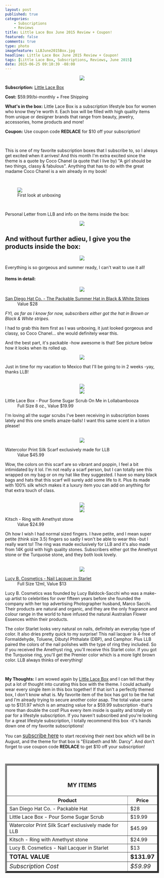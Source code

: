 ```yaml
---
layout: post
published: true
categories: 
    - Subscriptions
    - Reviews
title: Little Lace Box June 2015 Review + Coupon!
featured: false
comments: true
type: photo
imagefeature: LLBJune2015Box.jpg
headline: Little Lace Box June 2015 Review + Coupon!
tags: [Little Lace Box, Subscriptions, Reviews, June 2015]
date: 2015-06-25 09:10:39 -08:00
---
```


<center><img src='/images/LLBJune2015Box.jpg'></center>

<p><b>Subscription:</b> <a href="http://littlelacebox.com?rfsn=93842.4b16b" target="_blank">Little Lace Box</a></p>
<p><b>Cost:</b> $59.99/bi-monthly + Free Shipping</p>
<p><b>What's in the box:</b> Little Lace Box is a subscription lifestyle box for women who know they're worth it. Each box will be filled with high quality items from unique or designer brands that range from beauty, jewelry, accessories, home products and more!</p>
<p><b>Coupon:</b> Use coupon code <b>REDLACE</b> for $10 off your subscription!</p>
<br>

<p>This is one of my favorite subscription boxes that I subscribe to, so I always get excited when it arrives! And this month I'm extra excited since the theme is a quote by Coco Chanel (a quote that I live by) "A girl should be two things, classy & fabulous". Anything that has to do with the great madame Coco Chanel is a win already in my book!</p>
<br>

<figure>
      <img src='/images/LLBJune2015OpenBox.jpg'>
      <figcaption>First look at unboxing</figcaption>
</figure>
<br>

<p>Personal Letter from LLB and info on the items inside the box:</p>
<center><img src='/images/LLBJune2015Info3.jpg'></center>

## And without further adieu, I give you the products inside the box:

<center><img src='/images/LLBJune2015Items.jpg'></center>

<p>Everything is so gorgeous and summer ready, I can't wait to use it all!</p>

<H4>Items in detail:</H4>

<center><img src='/images/LLBJune2015Hat.jpg'></center>

<DL>
<DT><a href="http://www.sandiegohat.com/store/women-s-ultrabraid-large-brim-visor.html" target="_blank">San Diego Hat Co. - The Packable Summer Hat in Black & White Stripes</a></DT>
<DD>Value $28</DD>
</DL>

<p><i>FYI, as far as I know for now, subscribers either got the hat in Brown or Black & White stripes.</i></p>

<p>I had to grab this item first as I was unboxing, it just looked gorgeous and classy, so Coco Chanel... she would definitely wear this.</p> 

<p>And the best part, it's packable -how awesome is that! See picture below how it looks when its rolled up.</p>

<center><img src='/images/LLBJune2015Hat2.jpg'></center>

<p>Just in time for my vacation to Mexico that I'll be going to in 2 weeks -yay, thanks LLB!</p> 
<br>

<center><img src='/images/LLBJune2015Scrub.jpg'></center>
<center><img src='/images/LLBJune2015Scrub2.jpg'></center>

<DL>
<DT>Little Lace Box - Pour Some Sugar Scrub On Me in Lollabambooza</DT>
<DD>Full Size 8 oz., Value $19.99</DD>
</DL>

<p>I'm loving all the sugar scrubs I've been receiving in subscription boxes lately and this one smells amaze-balls! I want this same scent in a lotion please!</p>
<br>

<center><img src='/images/LLBJune2015Scarf.jpg'></center>

<DL>
<DT>Watercolor Print Silk Scarf exclusively made for LLB</DT>
<DD>Value $45.99</DD>
</DL>

<p>Wow, the colors on this scarf are so vibrant and poppin, I feel a bit intimidated by it lol. I'm not really a scarf person, but I can totally see this wrapped on my bag or on my hat like they suggested. I have so many black bags and hats that this scarf will surely add some life to it. Plus its made with 100% silk which makes it a luxury item you can add on anything for that extra touch of class.</p>
<br>

<center><img src='/images/LLBJune2015Ring.jpg'></center>
<center><img src='/images/LLBJune2015Ring2.jpg'></center>

<DL>
<DT>Kitsch - Ring with Amethyst stone</a></DT>
<DD>Value $24.99</DD>
</DL>

<p>Oh how I wish I had normal sized fingers. I have petite, and I mean super petite (think size 3.5) fingers so sadly I won't be able to wear this -but I really want to! The ring was made exclusively for LLB and it's also made from 14K gold with high quality stones. Subscribers either got the Amethyst stone or the Turquoise stone, and they both look lovely.</p>
<br>

<center><img src='/images/LLBJune2015NailPolish.jpg'></center>

<DL>
<DT><a href='http://www.lucybcosmetics.com/nails2.php#' target="_blank">Lucy B. Cosmetics - Nail Lacquer in Starlet</a></DT>
<DD>Full Size 12ml, Value $13</DD>
</DL>

<p>Lucy B. Cosmetics was founded by Lucy Baldock-Sacchi who was a make-up artist to celebrities for over fifteen years before she founded the company with her top advertising Photographer husband, Marco Sacchi. Their products are natural and organic, and they are the only fragrance and colour range in the world to have infused the natural Australian Flower Essences within their products.</p>
<p>The color Starlet looks very natural on nails, definitely an everyday type of color. It also dries pretty quick to my surprise! This nail lacquer is 4-free of Formaldehyde, Toluene, Dibutyl Phthalate (DBP), and Camphor. Plus LLB paired the colors of the nail polishes with the type of ring they included. So if you received the Amethyst ring, you'll receive this Starlet color. If you got the Turquoise ring, you'll get the Premier color which is a more light brown color. LLB always thinks of everything!</p>
<br>

<p><i class="icon-exclamation-sign"></i><b> My Thoughts:</b> I am wowed again by <a href="http://littlelacebox.com?rfsn=93842.4b16b" target="_blank">Little Lace Box</a> and I can tell that they put a lot of thought into curating this box with the theme. I could actually wear every single item in this box together! If that isn't a perfectly themed box, I don't know what is. My favorite item of the box has got to be the hat and I'm already trying to secure another color asap. The total value came up to $131.97 which is an amazing value for a $59.99 subscription -that's more than double the cost! Plus every item inside is quality and totally on par for a lifestyle subscription. If you haven't subscribed and you're looking for a great lifestyle subscription, I totally recommend this box -it's hands down one of my favorite subscriptions!</p>

<p>You can <a href="http://littlelacebox.com?rfsn=93842.4b16b" target="_blank"><big>subscribe here</big></a> to start receiving their next box which will be in August, and the theme for that box is "Elizabeth and Mr. Darcy". And don't forget to use coupon code <b>REDLACE</b> to get $10 off your subscription!</p>

<br>

<TABLE  BORDER="5">
   <TR>
      <TH COLSPAN="2">
         <H3><BR><center>MY ITEMS</center></H3>
      </TH>
   </TR>
      <TH>Product</TH>
      <TH>Price</TH>
  <TR>
      <TD>San Diego Hat Co. - Packable Hat</TD>
      <TD>$28</TD>
   </TR>
   <TR>
      <TD>Little Lace Box - Pour Some Sugar Scrub</TD>
      <TD>$19.99</TD>
   </TR>
   <TR>
      <TD>Watercolor Print Silk Scarf exclusively made for LLB</TD>
      <TD>$45.99</TD>
   </TR>
   <TR>
      <TD>Kitsch - Ring with Amethyst stone</TD>
      <TD>$24.99</TD>
   </TR>
   <TR>
      <TD>Lucy B. Cosmetics - Nail Lacquer in Starlet</TD>
      <TD>$13</TD>
   </TR>
   <TR>
      <TD><b><big>TOTAL VALUE</big></b></TD>
      <TD><b><big>$131.97</big></b></TD>
   </TR>
   <TR>
      <TD><i><big>Subscription Cost</big></i></TD>
      <TD><i><big>$59.99</big></i></TD>
   </TR>
</TABLE>
